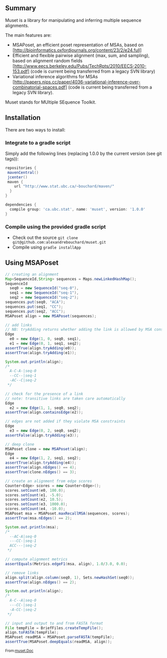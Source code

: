 <!-- File generated by tutorialj -->

Summary
-------

Muset is a library for manipulating and inferring multiple sequence alignments.

The main features are:

- MSAPoset, an efficient poset representation of MSAs, based on 
  [http://bioinformatics.oxfordjournals.org/content/23/2/e24.full]
- Efficient and flexible pairwise alignment (max, sum, and sampling), based on alignment random fields
  [http://www.eecs.berkeley.edu/Pubs/TechRpts/2010/EECS-2010-153.pdf] (code is current
  being transferred from a legacy SVN library)
- Variational inference algorithms for MSAs 
  [http://papers.nips.cc/paper/4036-variational-inference-over-combinatorial-spaces.pdf]
  (code is current
  being transferred from a legacy SVN library).

Muset stands for MUltiple SEquence Toolkit.


Installation
------------

There are two ways to install:

### Integrate to a gradle script

Simply add the following lines (replacing 1.0.0 by the current version (see git tags)):

```groovy
repositories {
 mavenCentral()
 jcenter()
 maven {
    url "http://www.stat.ubc.ca/~bouchard/maven/"
  }
}

dependencies {
  compile group: 'ca.ubc.stat', name: 'muset', version: '1.0.0'
}
```

### Compile using the provided gradle script

- Check out the source ``git clone git@github.com:alexandrebouchard/muset.git``
- Compile using ``gradle installApp``


Using MSAPoset
--------------

```java
// creating an alignment
Map<SequenceId,String> sequences = Maps.newLinkedHashMap();
SequenceId 
  seq0 = new SequenceId("seq-0"),
  seq1 = new SequenceId("seq-1"),
  seq2 = new SequenceId("seq-2");
sequences.put(seq0, "ACA");
sequences.put(seq1, "CC");
sequences.put(seq2, "ACC");
MSAPoset align = new MSAPoset(sequences);

// add links
// NB: tryAdding returns whether adding the link is allowed by MSA constraints
Edge 
  e0 = new Edge(1, 0, seq0, seq1),
  e1 = new Edge(0, 1, seq1, seq2);
assertTrue(align.tryAdding(e0));
assertTrue(align.tryAdding(e1));

System.out.println(align);
/*
  A-C-A-|seq-0
  --CC--|seq-1
  -AC--C|seq-2
 */

// check for the presence of a link
// note: transitive links are taken care automatically
Edge
  e2 = new Edge(1, 1, seq0, seq2);
assertTrue(align.containsEdge(e2));

// edges are not added if they violate MSA constraints
Edge
  e3 = new Edge(0, 2, seq0, seq2);
assertFalse(align.tryAdding(e3));

// deep clone
MSAPoset clone = new MSAPoset(align);
Edge 
  e4 = new Edge(1, 2, seq1, seq2);
assertTrue(align.tryAdding(e4));
assertTrue(align.nEdges() == 4);
assertTrue(clone.nEdges() == 3);

// create an alignment from edge scores
Counter<Edge> scores = new Counter<Edge>();
scores.setCount(e0, 100.0);
scores.setCount(e1, -5.0);
scores.setCount(e2, 10.5);
scores.setCount(e3, 1000.0);
scores.setCount(e4, -10.0);
MSAPoset msa = MSAPoset.maxRecallMSA(sequences, scores);
assertTrue(msa.nEdges() == 2);

System.out.println(msa);
/*
  --AC-A|seq-0
  ---CC-|seq-1
  ACC---|seq-2
 */

// compute alignment metrics
assertEquals(Metrics.edgeF1(msa, align), 1.0/3.0, 0.0);

// remove links
align.split(align.column(seq0, 1), Sets.newHashSet(seq0));
assertTrue(align.nEdges() == 2);

System.out.println(align);
/*
  A-C--A|seq-0
  ---CC-|seq-1
  -A-CC-|seq-2
 */

// input and output to and from FASTA format
File tempFile = BriefFiles.createTempFile();
align.toFASTA(tempFile);
MSAPoset readMSA = MSAPoset.parseFASTA(tempFile);
assertTrue(MSAPoset.deepEquals(readMSA, align));
```
<sub>From:[muset.Doc](src/test/java//muset/Doc.java)</sub>

